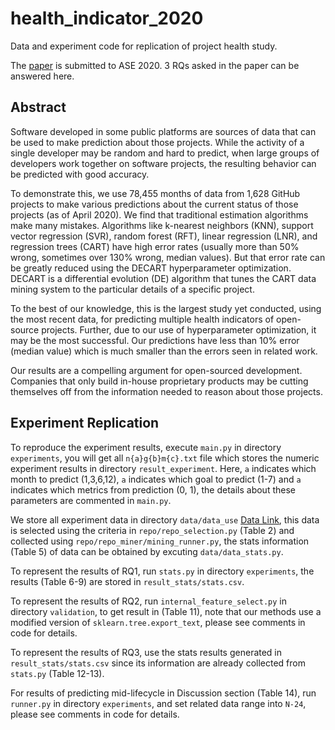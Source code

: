 # health_indicator_2020
Data and experiment code for replication of project health study.

The [paper](https://github.com/randompeople404/health_indicator_2020/blob/master/Predicting%20Project%20Health%20for%20Open%20Source%20Projects.pdf) is  submitted to ASE 2020. 3 RQs asked in the paper can be answered here.

## Abstract

Software developed in some public platforms are sources of data that can be used to make prediction about those projects. While the activity of a single developer may be random and hard to predict, when large groups of developers work together on software projects, the resulting behavior can be predicted with good accuracy. 

To demonstrate this, we use 78,455 months of data from 1,628 GitHub projects to make various predictions about the current status of those projects (as of April 2020). We find that traditional estimation algorithms make many mistakes. Algorithms like k-nearest neighbors (KNN), support vector regression (SVR), random forest (RFT), linear regression (LNR), and regression trees (CART) have high error rates (usually more than 50% wrong, sometimes over 130% wrong, median values). But that error rate can be  greatly reduced using the DECART hyperparameter optimization. DECART is a differential evolution (DE) algorithm that tunes the CART data mining system to the particular details of a specific project.

To the best of our knowledge, this is the largest study yet conducted, using the most recent data, for predicting multiple health indicators of open-source projects. Further, due to our use of hyperparameter optimization, it may be the most successful. Our predictions have less than 10% error (median value) which is much smaller than the errors seen in related work.

Our results are a compelling argument for  open-sourced development. Companies that only build in-house proprietary products may be cutting themselves off from the information needed to reason about those projects.

## Experiment Replication

To reproduce the experiment results, execute `main.py` in directory `experiments`, you will get all `n{a}g{b}m{c}.txt` file which stores the numeric experiment results in directory `result_experiment`. Here, `a` indicates which month to predict (1,3,6,12), `a` indicates which goal to predict (1-7) and `a` indicates which metrics from prediction (0, 1), the details about these parameters are commented in `main.py`. 

We store all experiment data in directory `data/data_use` [Data Link](https://github.com/randompeople404/health_indicator_2020/tree/master/data/data_use), this data is selected using the criteria in `repo/repo_selection.py` (Table 2) and collected using `repo/repo_miner/mining_runner.py`, the stats information (Table 5) of data can be obtained by excuting `data/data_stats.py`.

To represent the results of RQ1, run `stats.py` in directory `experiments`, the results (Table 6-9) are stored in `result_stats/stats.csv`.

To represent the results of RQ2, run `internal_feature_select.py` in directory `validation`, to get result in (Table 11), note that our methods use a modified version of `sklearn.tree.export_text`, please see comments in code for details.

To represent the results of RQ3, use the stats results generated in `result_stats/stats.csv` since its information are already collected from `stats.py` (Table 12-13).

For results of predicting mid-lifecycle in Discussion section (Table 14), run `runner.py` in directory `experiments`, and set related data range into `N-24`, please see comments in code for details.

